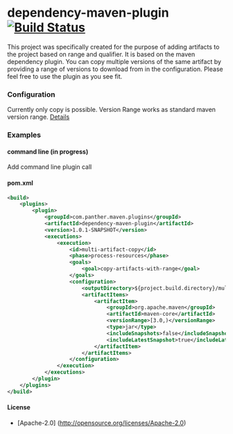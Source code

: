dependency-maven-plugin [![Build Status](https://travis-ci.org/jaysaikia/panthers-maven-jungle.png?branch=master)](https://travis-ci.org/jaysaikia/panthers-maven-jungle)
=====================

This project was specifically created for the purpose of adding artifacts to the project based on range and qualifier.
It is based on the maven dependency plugin.
You can copy multiple versions of the same artifact by providing a range of versions to download from in the configuration.
Please feel free to use the plugin as you see fit.

### Configuration
Currently only copy is possible.
Version Range works as standard maven version range. [Details](http://docs.oracle.com/middleware/1212/core/MAVEN/maven_version.htm#CJHDEHAB)

### Examples

#### command line (in progress)
Add command line plugin call

#### pom.xml
```xml
<build>
	<plugins>
		<plugin>
			<groupId>com.panther.maven.plugins</groupId>
			<artifactId>dependency-maven-plugin</artifactId>
			<version>1.0.1-SNAPSHOT</version>
			<executions>
				<execution>
					<id>multi-artifact-copy</id>
					<phase>process-resources</phase>
					<goals>
						<goal>copy-artifacts-with-range</goal>
					</goals>
					<configuration>
						<outputDirectory>${project.build.directory}/multi-artifacts</outputDirectory>
						<artifactItems>
							<artifactItem>
								<groupId>org.apache.maven</groupId>
								<artifactId>maven-core</artifactId>
								<versionRange>[3.0,)</versionRange>
								<type>jar</type>
								<includeSnapshots>false</includeSnapshots>
								<includeLatestSnapshot>true</includeLatestSnapshot>
							</artifactItem>
						</artifactItems>
					</configuration>
				</execution>
			</executions>
		</plugin>
	</plugins>
</build>
```

#### License
* [Apache-2.0] (http://opensource.org/licenses/Apache-2.0)